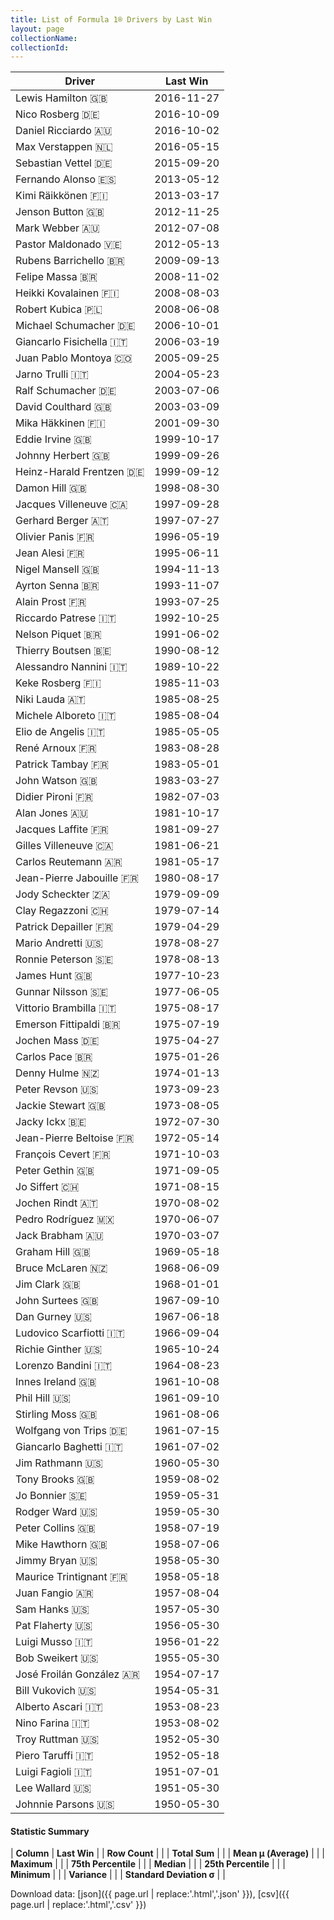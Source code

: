 ```yaml
---
title: List of Formula 1® Drivers by Last Win
layout: page
collectionName: 
collectionId: 
---
```




| Driver | Last Win |
|--|--|
| Lewis Hamilton 🇬🇧 | 2016-11-27 |
| Nico Rosberg 🇩🇪 | 2016-10-09 |
| Daniel Ricciardo 🇦🇺 | 2016-10-02 |
| Max Verstappen 🇳🇱 | 2016-05-15 |
| Sebastian Vettel 🇩🇪 | 2015-09-20 |
| Fernando Alonso 🇪🇸 | 2013-05-12 |
| Kimi Räikkönen 🇫🇮 | 2013-03-17 |
| Jenson Button 🇬🇧 | 2012-11-25 |
| Mark Webber 🇦🇺 | 2012-07-08 |
| Pastor Maldonado 🇻🇪 | 2012-05-13 |
| Rubens Barrichello 🇧🇷 | 2009-09-13 |
| Felipe Massa 🇧🇷 | 2008-11-02 |
| Heikki Kovalainen 🇫🇮 | 2008-08-03 |
| Robert Kubica 🇵🇱 | 2008-06-08 |
| Michael Schumacher 🇩🇪 | 2006-10-01 |
| Giancarlo Fisichella 🇮🇹 | 2006-03-19 |
| Juan Pablo Montoya 🇨🇴 | 2005-09-25 |
| Jarno Trulli 🇮🇹 | 2004-05-23 |
| Ralf Schumacher 🇩🇪 | 2003-07-06 |
| David Coulthard 🇬🇧 | 2003-03-09 |
| Mika Häkkinen 🇫🇮 | 2001-09-30 |
| Eddie Irvine 🇬🇧 | 1999-10-17 |
| Johnny Herbert 🇬🇧 | 1999-09-26 |
| Heinz-Harald Frentzen 🇩🇪 | 1999-09-12 |
| Damon Hill 🇬🇧 | 1998-08-30 |
| Jacques Villeneuve 🇨🇦 | 1997-09-28 |
| Gerhard Berger 🇦🇹 | 1997-07-27 |
| Olivier Panis 🇫🇷 | 1996-05-19 |
| Jean Alesi 🇫🇷 | 1995-06-11 |
| Nigel Mansell 🇬🇧 | 1994-11-13 |
| Ayrton Senna 🇧🇷 | 1993-11-07 |
| Alain Prost 🇫🇷 | 1993-07-25 |
| Riccardo Patrese 🇮🇹 | 1992-10-25 |
| Nelson Piquet 🇧🇷 | 1991-06-02 |
| Thierry Boutsen 🇧🇪 | 1990-08-12 |
| Alessandro Nannini 🇮🇹 | 1989-10-22 |
| Keke Rosberg 🇫🇮 | 1985-11-03 |
| Niki Lauda 🇦🇹 | 1985-08-25 |
| Michele Alboreto 🇮🇹 | 1985-08-04 |
| Elio de Angelis 🇮🇹 | 1985-05-05 |
| René Arnoux 🇫🇷 | 1983-08-28 |
| Patrick Tambay 🇫🇷 | 1983-05-01 |
| John Watson 🇬🇧 | 1983-03-27 |
| Didier Pironi 🇫🇷 | 1982-07-03 |
| Alan Jones 🇦🇺 | 1981-10-17 |
| Jacques Laffite 🇫🇷 | 1981-09-27 |
| Gilles Villeneuve 🇨🇦 | 1981-06-21 |
| Carlos Reutemann 🇦🇷 | 1981-05-17 |
| Jean-Pierre Jabouille 🇫🇷 | 1980-08-17 |
| Jody Scheckter 🇿🇦 | 1979-09-09 |
| Clay Regazzoni 🇨🇭 | 1979-07-14 |
| Patrick Depailler 🇫🇷 | 1979-04-29 |
| Mario Andretti 🇺🇸 | 1978-08-27 |
| Ronnie Peterson 🇸🇪 | 1978-08-13 |
| James Hunt 🇬🇧 | 1977-10-23 |
| Gunnar Nilsson 🇸🇪 | 1977-06-05 |
| Vittorio Brambilla 🇮🇹 | 1975-08-17 |
| Emerson Fittipaldi 🇧🇷 | 1975-07-19 |
| Jochen Mass 🇩🇪 | 1975-04-27 |
| Carlos Pace 🇧🇷 | 1975-01-26 |
| Denny Hulme 🇳🇿 | 1974-01-13 |
| Peter Revson 🇺🇸 | 1973-09-23 |
| Jackie Stewart 🇬🇧 | 1973-08-05 |
| Jacky Ickx 🇧🇪 | 1972-07-30 |
| Jean-Pierre Beltoise 🇫🇷 | 1972-05-14 |
| François Cevert 🇫🇷 | 1971-10-03 |
| Peter Gethin 🇬🇧 | 1971-09-05 |
| Jo Siffert 🇨🇭 | 1971-08-15 |
| Jochen Rindt 🇦🇹 | 1970-08-02 |
| Pedro Rodríguez 🇲🇽 | 1970-06-07 |
| Jack Brabham 🇦🇺 | 1970-03-07 |
| Graham Hill 🇬🇧 | 1969-05-18 |
| Bruce McLaren 🇳🇿 | 1968-06-09 |
| Jim Clark 🇬🇧 | 1968-01-01 |
| John Surtees 🇬🇧 | 1967-09-10 |
| Dan Gurney 🇺🇸 | 1967-06-18 |
| Ludovico Scarfiotti 🇮🇹 | 1966-09-04 |
| Richie Ginther 🇺🇸 | 1965-10-24 |
| Lorenzo Bandini 🇮🇹 | 1964-08-23 |
| Innes Ireland 🇬🇧 | 1961-10-08 |
| Phil Hill 🇺🇸 | 1961-09-10 |
| Stirling Moss 🇬🇧 | 1961-08-06 |
| Wolfgang von Trips 🇩🇪 | 1961-07-15 |
| Giancarlo Baghetti 🇮🇹 | 1961-07-02 |
| Jim Rathmann 🇺🇸 | 1960-05-30 |
| Tony Brooks 🇬🇧 | 1959-08-02 |
| Jo Bonnier 🇸🇪 | 1959-05-31 |
| Rodger Ward 🇺🇸 | 1959-05-30 |
| Peter Collins 🇬🇧 | 1958-07-19 |
| Mike Hawthorn 🇬🇧 | 1958-07-06 |
| Jimmy Bryan 🇺🇸 | 1958-05-30 |
| Maurice Trintignant 🇫🇷 | 1958-05-18 |
| Juan Fangio 🇦🇷 | 1957-08-04 |
| Sam Hanks 🇺🇸 | 1957-05-30 |
| Pat Flaherty 🇺🇸 | 1956-05-30 |
| Luigi Musso 🇮🇹 | 1956-01-22 |
| Bob Sweikert 🇺🇸 | 1955-05-30 |
| José Froilán González 🇦🇷 | 1954-07-17 |
| Bill Vukovich 🇺🇸 | 1954-05-31 |
| Alberto Ascari 🇮🇹 | 1953-08-23 |
| Nino Farina 🇮🇹 | 1953-08-02 |
| Troy Ruttman 🇺🇸 | 1952-05-30 |
| Piero Taruffi 🇮🇹 | 1952-05-18 |
| Luigi Fagioli 🇮🇹 | 1951-07-01 |
| Lee Wallard 🇺🇸 | 1951-05-30 |
| Johnnie Parsons 🇺🇸 | 1950-05-30 |

#### Statistic Summary

| **Column** | **Last Win** |
| **Row Count** |  |
| **Total Sum** |  |
| **Mean μ (Average)** |  |
| **Maximum** |  |
| **75th Percentile** |  |
| **Median** |  |
| **25th Percentile** |  |
| **Minimum** |  |
| **Variance** |  |
| **Standard Deviation σ** |  |

Download data: [json]({{ page.url | replace:'.html','.json' }}), [csv]({{ page.url | replace:'.html','.csv' }})
